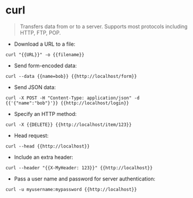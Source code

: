 # curl

> Transfers data from or to a server.
> Supports most protocols including HTTP, FTP, POP.

- Download a URL to a file:

`curl "{{URL}}" -o {{filename}}`

- Send form-encoded data:

`curl --data {{name=bob}} {{http://localhost/form}}`

- Send JSON data:

`curl -X POST -H "Content-Type: application/json" -d {{'{"name":"bob"}'}} {{http://localhost/login}}`

- Specify an HTTP method:

`curl -X {{DELETE}} {{http://localhost/item/123}}`

- Head request:

`curl --head {{http://localhost}}`

- Include an extra header:

`curl --header "{{X-MyHeader: 123}}" {{http://localhost}}`

- Pass a user name and password for server authentication:

`curl -u myusername:mypassword {{http://localhost}}`
